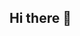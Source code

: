 ## Hi there 👋

<!--
# Data Science Projects

Welcome to my collection of data science projects. I have worked on various projects involving data analysis, machine learning, and data visualization. My primary focus is on creating efficient, automated pipelines and dashboards to provide actionable insights for businesses.

## Table of Contents
- [Description](#description)
- [Technologies Used](#technologies-used)
- [Installation](#installation)
- [Usage](#usage)
- [Contributing](#contributing)
- [License](#license)
- [GitHub Stats](#github-stats)

## Description
I am a consultant data science professional with over two years of experience, currently transitioning fully into the field of data science. I specialize in automation, causal inference, and analytics projects. My projects range from building custom dashboards with Power BI to automating data workflows with Python and handling large datasets in databases like ClickHouse.

This repository includes code and resources for the following projects:
- **insight_insurances**: A project focused on analyzing insurance data and building an automated reporting pipeline.
- **KPMG Virtual Internship**: Involves customer segmentation, data quality analysis, and dashboard creation for a marketing and expansion strategy.
- **Charity Donation App**: A project for charity donations using machine learning for predictions and recommendations.

## Technologies Used
- **Programming Languages**: Python, SQL, DAX (Power BI)
- **Libraries/Frameworks**: Pandas, NumPy, Matplotlib, Seaborn, Scikit-learn
- **Tools**: Power BI, ClickHouse, GitHub Actions, Docker
- **Other**: Markdown, Jupyter Notebooks

## Installation
To set up and run the projects locally:

1. Clone this repository:
   ```bash
   git clone https://github.com/your-

-->
